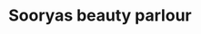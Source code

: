---
title: "Sooryas beauty parlour"
url: /thiruvananthapuram/sooryas-beauty-parlour/
shop: Kosmetik
---